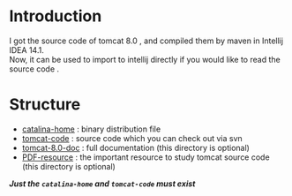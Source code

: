 
# Introduction

I got the source code of tomcat 8.0 , and compiled them by maven in Intellij IDEA 14.1.  
Now, it can be used to import to intellij directly if you would like to read the source code .

# Structure

* [catalina-home](https://github.com/FrankBian/tomcat8.0-source-research/tree/master/catalina-home) : binary distribution file
* [tomcat-code](https://github.com/FrankBian/tomcat8.0-source-research/tree/master/tomcat-code) : source code which you can check out via svn
* [tomcat-8.0-doc](https://github.com/FrankBian/tomcat8.0-source-research/tree/master/tomcat-8.0-doc) : full documentation (this directory is optional)
* [PDF-resource](https://github.com/FrankBian/tomcat8.0-source-research/tree/master/PDF-resource) : the important resource to study tomcat source code (this directory is optional)  

___Just the `catalina-home` and `tomcat-code` must exist___



